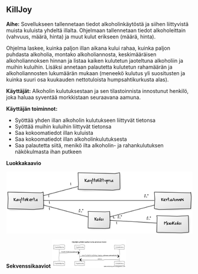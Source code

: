 ## KillJoy

**Aihe:** Sovellukseen tallennetaan tiedot alkoholinkäytöstä ja siihen liittyvistä muista kuluista yhdeltä illalta. Ohjelmaan tallennetaan tiedot alkoholeittain (vahvuus, määrä, hinta) ja muut kulut erikseen (määrä, hinta).

Ohjelma laskee, kuinka paljon illan aikana kului rahaa, kuinka paljon puhdasta alkoholia, montako alkoholiannosta, keskimääräisen alkoholiannoksen hinnan ja listaa kaiken kulutetun jaoteltuna alkoholiin ja muihin kuluihin. Lisäksi annetaan palautetta kulutetun rahamäärän ja alkoholiannosten lukumäärän mukaan (meneekö kulutus yli suositusten ja kuinka suuri osa kuukauden nettotuloista humpsahtikurkusta alas).


**Käyttäjät:** Alkoholin kulutuksestaan ja sen tilastoinnista innostunut henkilö, joka haluaa syventää morkkistaan seuraavana aamuna.

**Käyttäjän toiminnot:**
* Syöttää yhden illan alkoholin kulutukseen liittyvät tietonsa
* Syöttää muihin kuluihin liittyvät tietonsa
* Saa kokoomatiedot illan kuluista
* Saa kokoomatiedot illan alkoholinkulutuksesta
* Saa palautetta siitä, menikö ilta alkoholin- ja rahankulutuksen näkökulmasta ihan putkeen 



**Luokkakaavio**


![Luokkakaavio](https://github.com/annapiir/killjoy/blob/master/dokumentaatio/luokkakaavio.png)


**Sekvenssikaaviot**
![Käyttäjä syöttää nautitun kerta-annoksen tiedot](https://github.com/annapiir/killjoy/blob/master/dokumentaatio/sekvenssikaavio1.png)

